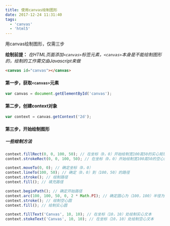 ```yaml
---
title: 使用canvas绘制图形
date: 2017-12-24 11:31:40
tags:
  - 'canvas'
  - 'html5'
---
```


用canvas绘制图形，仅需三步
<!-- more -->
**绘制前提：** *在HTML页面添加`<canvas>`标签元素，`<canvas>`本身是不能绘制图形的，绘制的工作需交由Javascript来做*
``` html
<canvas id="canvas"></canvas>
```
#### 第一步，获取`<canvas>`元素
``` javascript
var canvas = document.getElementById('canvas');
```
#### 第二步，创建context对象
``` javascript
var context = canvas.getContext('2d');
```
#### 第三步，开始绘制图形
##### 一些绘制方法
``` javascript
context.fillRect(0, 0, 100, 50); // 在坐标（0，0）开始绘制宽100高50的实心矩形
context.strokeRect(0, 0, 100, 50); // 在坐标（0，0）开始绘制宽100高50的空心矩形

context.moveTo(0, 0); // 确定坐标（0，0）
context.lineTo(100, 50); // 确定（0，0）到（100，50）的路径
context.stroke(); // 绘制路径
context.fill(); // 填充路径

context.beginPath(); // 确定开始路径
context.arc(100, 100, 50, 0, 2 * Math.PI); // 确定圆心为（100，100）半径为50的圆形路径
context.stroke(); // 绘制空心圆
context.fill(); // 绘制实心圆

context.fillText('Canvas', 10, 10); // 在坐标（10，10）处绘制实心文本
context.stokeText('Canvas', 10, 10); // 在坐标（10，10）处绘制空心文本
```